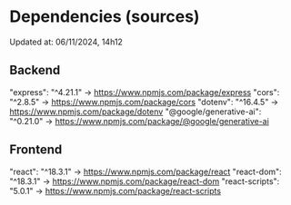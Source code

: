 # Dependencies (sources)

Updated at: 06/11/2024, 14h12

## Backend

"express": "^4.21.1"                ->  https://www.npmjs.com/package/express
"cors": "^2.8.5"                    ->  https://www.npmjs.com/package/cors
"dotenv": "^16.4.5"                 ->  https://www.npmjs.com/package/dotenv
"@google/generative-ai": "^0.21.0"  ->  https://www.npmjs.com/package/@google/generative-ai

## Frontend

"react": "^18.3.1"                  ->  https://www.npmjs.com/package/react
"react-dom": "^18.3.1"              ->  https://www.npmjs.com/package/react-dom
"react-scripts": "5.0.1"            ->  https://www.npmjs.com/package/react-scripts
